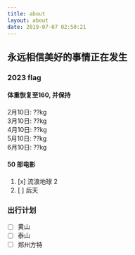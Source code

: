 ```yaml
---
title: about
layout: about
date: 2019-07-07 02:50:21
---
```


## 永远相信美好的事情正在发生

### 2023 flag

#### 体重恢复至160, 并保持

2月10日: ??kg  
3月10日: ??kg  
4月10日: ??kg  
5月10日: ??kg  
6月10日: ??kg  

#### 50 部电影

1. [x] 流浪地球 2
2. [ ] 后天

### 出行计划
- [ ] 黄山
- [ ] 泰山
- [ ] 郑州方特